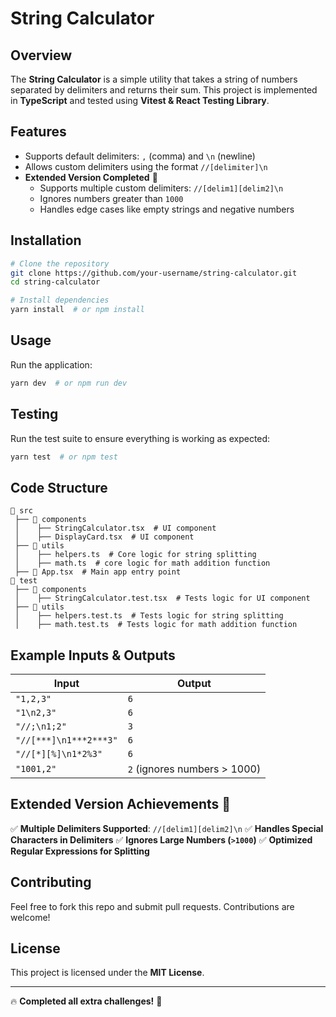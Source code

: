 # String Calculator

## Overview

The **String Calculator** is a simple utility that takes a string of numbers separated by delimiters and returns their sum. This project is implemented in **TypeScript** and tested using **Vitest & React Testing Library**.

## Features

- Supports default delimiters: `,` (comma) and `\n` (newline)
- Allows custom delimiters using the format `//[delimiter]\n`
- **Extended Version Completed** 🚀
  - Supports multiple custom delimiters: `//[delim1][delim2]\n`
  - Ignores numbers greater than `1000`
  - Handles edge cases like empty strings and negative numbers

## Installation

```sh
# Clone the repository
git clone https://github.com/your-username/string-calculator.git
cd string-calculator

# Install dependencies
yarn install  # or npm install
```

## Usage

Run the application:

```sh
yarn dev  # or npm run dev
```

## Testing

Run the test suite to ensure everything is working as expected:

```sh
yarn test  # or npm test
```

## Code Structure

```
📂 src
 ├── 📂 components
 │    ├── StringCalculator.tsx  # UI component
 │    ├── DisplayCard.tsx  # UI component
 ├── 📂 utils
 │    ├── helpers.ts  # Core logic for string splitting
 │    ├── math.ts  # core logic for math addition function
 ├── 📄 App.tsx  # Main app entry point
📂 test
 ├── 📂 components
 │    ├── StringCalculator.test.tsx  # Tests logic for UI component
 ├── 📂 utils
 │    ├── helpers.test.ts  # Tests logic for string splitting
 │    ├── math.test.ts  # Tests logic for math addition function
```

## Example Inputs & Outputs

| Input                  | Output                       |
| ---------------------- | ---------------------------- |
| `"1,2,3"`              | `6`                          |
| `"1\n2,3"`             | `6`                          |
| `"//;\n1;2"`           | `3`                          |
| `"//[***]\n1***2***3"` | `6`                          |
| `"//[*][%]\n1*2%3"`    | `6`                          |
| `"1001,2"`             | `2` (ignores numbers > 1000) |

## Extended Version Achievements 🎯

✅ **Multiple Delimiters Supported**: `//[delim1][delim2]\n`
✅ **Handles Special Characters in Delimiters**
✅ **Ignores Large Numbers (`>1000`)**
✅ **Optimized Regular Expressions for Splitting**

## Contributing

Feel free to fork this repo and submit pull requests. Contributions are welcome!

## License

This project is licensed under the **MIT License**.

---

🔥 **Completed all extra challenges!** 🚀

